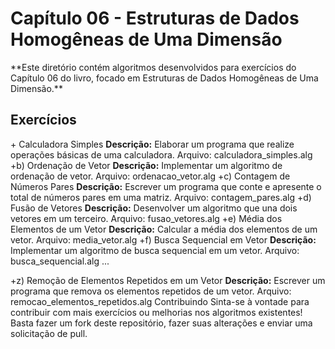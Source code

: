 
<h1>Capítulo 06 - Estruturas de Dados Homogêneas de Uma Dimensão</h1>
**Este diretório contém algoritmos desenvolvidos para exercícios do Capítulo 06 do livro, focado em Estruturas de Dados Homogêneas de Uma Dimensão.**

<h2>Exercícios</h2>
+ Calculadora Simples
<strong>Descrição:</strong> Elaborar um programa que realize operações básicas de uma calculadora.
Arquivo: calculadora_simples.alg
+b) Ordenação de Vetor
<strong>Descrição:</strong> Implementar um algoritmo de ordenação de vetor.
Arquivo: ordenacao_vetor.alg
+c) Contagem de Números Pares
<strong>Descrição:</strong> Escrever um programa que conte e apresente o total de números pares em uma matriz.
Arquivo: contagem_pares.alg
+d) Fusão de Vetores
<strong>Descrição:</strong> Desenvolver um algoritmo que una dois vetores em um terceiro.
Arquivo: fusao_vetores.alg
+e) Média dos Elementos de um Vetor
<strong>Descrição:</strong> Calcular a média dos elementos de um vetor.
Arquivo: media_vetor.alg
+f) Busca Sequencial em Vetor
<strong>Descrição:</strong> Implementar um algoritmo de busca sequencial em um vetor.
Arquivo: busca_sequencial.alg
...

+z) Remoção de Elementos Repetidos em um Vetor
<strong>Descrição:</strong> Escrever um programa que remova os elementos repetidos de um vetor.
Arquivo: remocao_elementos_repetidos.alg
Contribuindo
Sinta-se à vontade para contribuir com mais exercícios ou melhorias nos algoritmos existentes! Basta fazer um fork deste repositório, fazer suas alterações e enviar uma solicitação de pull.
